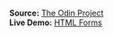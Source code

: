 **Source:** [The Odin Project](https://www.theodinproject.com/courses/html-and-css/lessons/html-forms)\
**Live Demo:** [HTML Forms](https://igorlimamendes.github.io/html-forms/)

